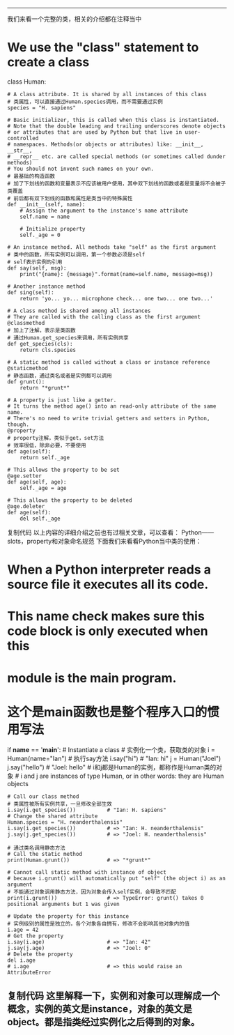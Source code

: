 -----------------------------
我们来看一个完整的类，相关的介绍都在注释当中
# We use the "class" statement to create a class
class Human:

    # A class attribute. It is shared by all instances of this class
    # 类属性，可以直接通过Human.species调用，而不需要通过实例
    species = "H. sapiens"

    # Basic initializer, this is called when this class is instantiated.
    # Note that the double leading and trailing underscores denote objects
    # or attributes that are used by Python but that live in user-controlled
    # namespaces. Methods(or objects or attributes) like: __init__, __str__,
    # __repr__ etc. are called special methods (or sometimes called dunder methods)
    # You should not invent such names on your own.
    # 最基础的构造函数
    # 加了下划线的函数和变量表示不应该被用户使用，其中双下划线的函数或者是变量将不会被子类覆盖
    # 前后都有双下划线的函数和属性是类当中的特殊属性
    def __init__(self, name):
        # Assign the argument to the instance's name attribute
        self.name = name

        # Initialize property
        self._age = 0

    # An instance method. All methods take "self" as the first argument
    # 类中的函数，所有实例可以调用，第一个参数必须是self
    # self表示实例的引用
    def say(self, msg):
        print("{name}: {message}".format(name=self.name, message=msg))

    # Another instance method
    def sing(self):
        return 'yo... yo... microphone check... one two... one two...'

    # A class method is shared among all instances
    # They are called with the calling class as the first argument
    @classmethod
    # 加上了注解，表示是类函数
    # 通过Human.get_species来调用，所有实例共享
    def get_species(cls):
        return cls.species

    # A static method is called without a class or instance reference
    @staticmethod
    # 静态函数，通过类名或者是实例都可以调用
    def grunt():
        return "*grunt*"

    # A property is just like a getter.
    # It turns the method age() into an read-only attribute of the same name.
    # There's no need to write trivial getters and setters in Python, though.
    @property
    # property注解，类似于get，set方法
    # 效率很低，除非必要，不要使用
    def age(self):
        return self._age

    # This allows the property to be set
    @age.setter
    def age(self, age):
        self._age = age

    # This allows the property to be deleted
    @age.deleter
    def age(self):
        del self._age
复制代码
以上内容的详细介绍之前也有过相关文章，可以查看：
Python——slots，property和对象命名规范
下面我们来看看Python当中类的使用：
# When a Python interpreter reads a source file it executes all its code.
# This __name__ check makes sure this code block is only executed when this
# module is the main program.
# 这个是main函数也是整个程序入口的惯用写法
if __name__ == '__main__':
    # Instantiate a class
    # 实例化一个类，获取类的对象
    i = Human(name="Ian")
    # 执行say方法
    i.say("hi")                     # "Ian: hi"
    j = Human("Joel")
    j.say("hello")                  # "Joel: hello"
    # i和j都是Human的实例，都称作是Human类的对象
    # i and j are instances of type Human, or in other words: they are Human objects

    # Call our class method
    # 类属性被所有实例共享，一旦修改全部生效
    i.say(i.get_species())          # "Ian: H. sapiens"
    # Change the shared attribute
    Human.species = "H. neanderthalensis"
    i.say(i.get_species())          # => "Ian: H. neanderthalensis"
    j.say(j.get_species())          # => "Joel: H. neanderthalensis"

    # 通过类名调用静态方法
    # Call the static method
    print(Human.grunt())            # => "*grunt*"

    # Cannot call static method with instance of object 
    # because i.grunt() will automatically put "self" (the object i) as an argument
    # 不能通过对象调用静态方法，因为对象会传入self实例，会导致不匹配
    print(i.grunt())                # => TypeError: grunt() takes 0 positional arguments but 1 was given

    # Update the property for this instance
    # 实例级别的属性是独立的，各个对象各自拥有，修改不会影响其他对象内的值
    i.age = 42
    # Get the property
    i.say(i.age)                    # => "Ian: 42"
    j.say(j.age)                    # => "Joel: 0"
    # Delete the property
    del i.age
    # i.age                         # => this would raise an AttributeError
复制代码
这里解释一下，实例和对象可以理解成一个概念，实例的英文是instance，对象的英文是object。都是指类经过实例化之后得到的对象。
----------------------------